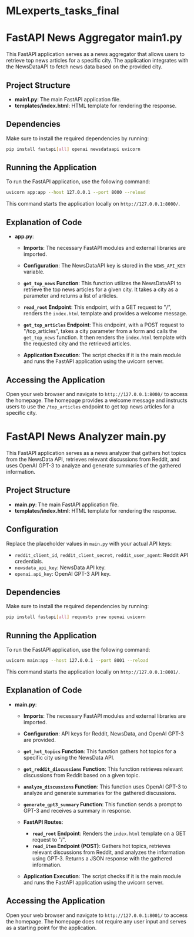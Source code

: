 # MLexperts_tasks_final
# FastAPI News Aggregator main1.py

This FastAPI application serves as a news aggregator that allows users to retrieve top news articles for a specific city. The application integrates with the NewsDataAPI to fetch news data based on the provided city.

## Project Structure

- **main1.py**: The main FastAPI application file.
- **templates/index.html**: HTML template for rendering the response.

## Dependencies

Make sure to install the required dependencies by running:

```bash
pip install fastapi[all] openai newsdataapi uvicorn
```

## Running the Application

To run the FastAPI application, use the following command:

```bash
uvicorn app:app --host 127.0.0.1 --port 8000 --reload
```

This command starts the application locally on `http://127.0.0.1:8000/`.

## Explanation of Code

- **app.py**:

    - **Imports**: The necessary FastAPI modules and external libraries are imported.

    - **Configuration**: The NewsDataAPI key is stored in the `NEWS_API_KEY` variable.

    - **`get_top_news` Function**: This function utilizes the NewsDataAPI to retrieve the top news articles for a given city. It takes a city as a parameter and returns a list of articles.

    - **`read_root` Endpoint**: This endpoint, with a GET request to "/", renders the `index.html` template and provides a welcome message.

    - **`get_top_articles` Endpoint**: This endpoint, with a POST request to "/top_articles", takes a city parameter from a form and calls the `get_top_news` function. It then renders the `index.html` template with the requested city and the retrieved articles.

    - **Application Execution**: The script checks if it is the main module and runs the FastAPI application using the uvicorn server.

## Accessing the Application

Open your web browser and navigate to `http://127.0.0.1:8000/` to access the homepage. The homepage provides a welcome message and instructs users to use the `/top_articles` endpoint to get top news articles for a specific city.


# FastAPI News Analyzer main.py

This FastAPI application serves as a news analyzer that gathers hot topics from the NewsData API, retrieves relevant discussions from Reddit, and uses OpenAI GPT-3 to analyze and generate summaries of the gathered information.

## Project Structure

- **main.py**: The main FastAPI application file.
- **templates/index.html**: HTML template for rendering the response.

## Configuration

Replace the placeholder values in `main.py` with your actual API keys:

- `reddit_client_id`, `reddit_client_secret`, `reddit_user_agent`: Reddit API credentials.
- `newsdata_api_key`: NewsData API key.
- `openai.api_key`: OpenAI GPT-3 API key.

## Dependencies

Make sure to install the required dependencies by running:

```bash
pip install fastapi[all] requests praw openai uvicorn
```

## Running the Application

To run the FastAPI application, use the following command:

```bash
uvicorn main:app --host 127.0.0.1 --port 8001 --reload
```

This command starts the application locally on `http://127.0.0.1:8001/`.

## Explanation of Code

- **main.py**:

    - **Imports**: The necessary FastAPI modules and external libraries are imported.

    - **Configuration**: API keys for Reddit, NewsData, and OpenAI GPT-3 are provided.

    - **`get_hot_topics` Function**: This function gathers hot topics for a specific city using the NewsData API.

    - **`get_reddit_discussions` Function**: This function retrieves relevant discussions from Reddit based on a given topic.

    - **`analyze_discussions` Function**: This function uses OpenAI GPT-3 to analyze and generate summaries for the gathered discussions.

    - **`generate_gpt3_summary` Function**: This function sends a prompt to GPT-3 and receives a summary in response.

    - **FastAPI Routes**:
        - **`read_root` Endpoint**: Renders the `index.html` template on a GET request to "/".
        - **`read_item` Endpoint (POST)**: Gathers hot topics, retrieves relevant discussions from Reddit, and analyzes the information using GPT-3. Returns a JSON response with the gathered information.

    - **Application Execution**: The script checks if it is the main module and runs the FastAPI application using the uvicorn server.

## Accessing the Application

Open your web browser and navigate to `http://127.0.0.1:8001/` to access the homepage. The homepage does not require any user input and serves as a starting point for the application.


